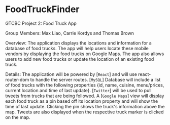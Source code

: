 # FoodTruckFinder

GTCBC Project 2:  Food Truck App

Group Members: Max Liao, Carrie Kordys and Thomas Brown

Overview: The application displays the locations and information for a database of food trucks. The app will help users locate these mobile vendors by displaying the food trucks on Google Maps. The app also allows users to add new food trucks or update the location of an existing food truck.

Details: The application will be powered by [`React`] and will use react-router-dom to handle the server routes. [`MySQL`] Database will include a list of food trucks with the following properties {id, name, cuisine, menu/prices, current location and time of last update}. [`Twitter`] will be used to pull tweets from trucks that are being followed. A [`Google Maps`] view will display each food truck as a pin based off its location property and will show the time of last update. Clicking the pin shows the truck's information above the map. Tweets are also displayed when the respective truck marker is clicked on the map. 